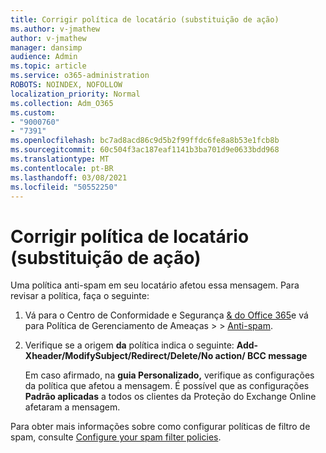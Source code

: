 ```yaml
---
title: Corrigir política de locatário (substituição de ação)
ms.author: v-jmathew
author: v-jmathew
manager: dansimp
audience: Admin
ms.topic: article
ms.service: o365-administration
ROBOTS: NOINDEX, NOFOLLOW
localization_priority: Normal
ms.collection: Adm_O365
ms.custom:
- "9000760"
- "7391"
ms.openlocfilehash: bc7ad8acd86c9d5b2f99ffdc6fe8a8b53e1fcb8b
ms.sourcegitcommit: 60c504f3ac187eaf1141b3ba701d9e0633bdd968
ms.translationtype: MT
ms.contentlocale: pt-BR
ms.lasthandoff: 03/08/2021
ms.locfileid: "50552250"
---
```

# <a name="fix-tenant-policy-action-override"></a>Corrigir política de locatário (substituição de ação)

Uma política anti-spam em seu locatário afetou essa mensagem. Para revisar a política, faça o seguinte:

1. Vá para o Centro de Conformidade e Segurança [& do Office 365](https://go.microsoft.com/fwlink/p/?linkid=2077143)e vá para Política de Gerenciamento de Ameaças   >    >  [Anti-spam](https://go.microsoft.com/fwlink/?linkid=2101518).
2. Verifique se a origem **da** política indica o seguinte:  **Add-Xheader/ModifySubject/Redirect/Delete/No action/ BCC message**

    Em caso afirmado, na **guia Personalizado,** verifique as configurações da política que afetou a mensagem. É possível que as configurações **Padrão aplicadas** a todos os clientes da Proteção do Exchange Online afetaram a mensagem.

Para obter mais informações sobre como configurar políticas de filtro de spam, consulte [Configure your spam filter policies](https://go.microsoft.com/fwlink/?linkid=2101431).
